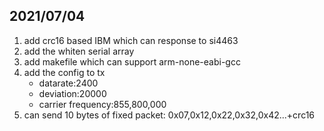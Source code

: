 ## 2021/07/04
1. add crc16 based IBM which can response to si4463
2. add the whiten serial array
3. add makefile which can support arm-none-eabi-gcc
4. add the config to tx
   * datarate:2400
   * deviation:20000
   * carrier frequency:855,800,000
5. can send 10 bytes of fixed packet: 0x07,0x12,0x22,0x32,0x42...+crc16


